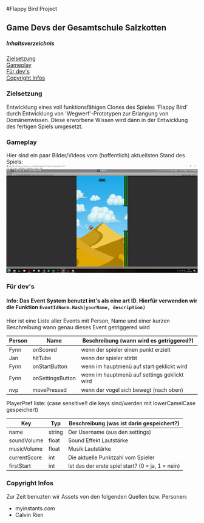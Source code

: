 #Flappy Bird Project
## Game Devs der Gesamtschule Salzkotten
##### Inhaltsverzeichnis
[Zielsetzung](#zielsetzung)   
[Gameplay](#gameplay)   
[Für dev's](#devstuff)   
[Copyright Infos](#copyright)   

<a name="zielsetzung">

### Zielsetzung
Entwicklung eines voll funktionsfähigen Clones des Spieles 'Flappy Bird' durch Entwicklung von 'Wegwerf'-Prototypen zur Erlangung von Domänenwissen. Diese erworbene Wissen wird dann in der Entwicklung des fertigen Spiels umgesetzt.

<a name="gameplay">

### Gameplay
Hier sind ein paar Bilder/Videos vom (hoffentlich) aktuellsten Stand des Spiels:   
![](./gameplay.gif "gameplay gif")

<a name="devstuff">

### Für dev's
#### Info: Das Event System benutzt int's als eine art ID. Hierfür verwenden wir die Funktion ``EventIdNorm.Hash(yourName, description)``
Hier ist eine Liste aller Events mit Person, Name und einer kurzen Beschreibung wann genau dieses Event getriggered wird   

| Person | Name             | Beschreibung (wann wird es getriggered?)        |
|--------|------------------|-------------------------------------------------|
| Fynn   | onScored         | wenn der spieler einen punkt erzielt            |
| Jan    | hitTube          | wenn der spieler stirbt                         |
| Fynn   | onStartButton    | wenn im hauptmenü auf start geklickt wird       |
| Fynn   | onSettingsButton | wenn im hauptmenü auf settings geklickt wird    |
| nvp    | movePressed      | wenn der vogel sich bewegt (nach oben)          |
   
PlayerPref liste: (case sensitive!! die keys sind/werden mit lowerCamelCase gespeichert)   

| Key          | Typ    | Beschreibung (was ist darin gespeichert?)         |
|--------------|--------|---------------------------------------------------|
| name         | string | Der Username (aus den settings)                   |
| soundVolume  | float  | Sound Effekt Lautstärke                           |
| musicVolume  | float  | Musik Lautstärke                                  |
| currentScore | int    | Die aktuelle Punktzahl vom Spieler                |
| firstStart   | int    | Ist das der erste spiel start? (0 = ja, 1 = nein) |

<a name="copyright">

### Copyright Infos
Zur Zeit benuzten wir Assets von den folgenden Quellen bzw. Personen:
- myinstants.com
- Calvin Rien